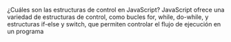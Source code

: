 ¿Cuáles son las estructuras de control en JavaScript?
JavaScript ofrece una variedad de estructuras de control, como bucles for, while, do-while, y estructuras if-else y switch, que permiten controlar el flujo de ejecución en un programa